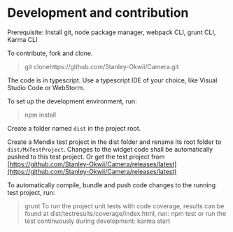 # Development and contribution
 Prerequisite: Install git, node package manager, webpack CLI, grunt CLI, Karma CLI
 
 To contribute, fork and clone.
 
   > git clonehttps://github.com/Stanley-Okwii/Camera.git
 
 The code is in typescript. Use a typescript IDE of your choice, like Visual Studio Code or WebStorm.
 
 To set up the development environment, run:
 
  > npm install
 
 Create a folder named `dist` in the project root.
 
 Create a Mendix test project in the dist folder and rename its root folder to `dist/MxTestProject`. Changes to the widget code shall be automatically pushed to this test project.
 Or get the test project from [https://github.com/Stanley-Okwii/Camera/releases/latest](https://github.com/Stanley-Okwii/Camera/releases/latest)

 To automatically compile, bundle and push code changes to the running test project, run:
   > grunt
 To run the project unit tests with code coverage, results can be found at dist/testresults/coverage/index.html, run:
   > npm test
or run the test continuously during development:
  > karma start
 
 